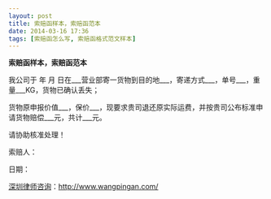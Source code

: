 ```yaml
---
layout: post
title: 索赔函样本，索赔函范本
date: 2014-03-16 17:36
tags: [索赔函怎么写, 索赔函格式范文样本]
---
```

<strong>索赔函样本，索赔函范本</strong>

我公司于 年 月 日在___营业部寄一货物到目的地___，寄递方式___，单号___，重量___KG，货物已确认丢失；

货物原申报价值___，保价___，现要求贵司退还原实际运费，并按贵司公布标准申请货物赔偿___元，共计___元。

请协助核准处理！

索赔人：

日期：


<a href="http://www.wangpingan.com/">深圳律师咨询</a>：<a href="http://www.wangpingan.com/">http://www.wangpingan.com/</a>

